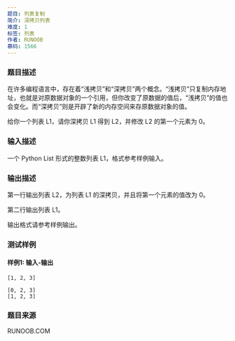 ```yaml
---
题目: 列表复制
简介: 深拷贝列表
难度: 1
标签: 列表
作者: RUNOOB
慕码: 1566
---
```


### 题目描述

在许多编程语言中，存在着“浅拷贝”和“深拷贝”两个概念。“浅拷贝”只复制内存地址，也就是对原数据对象的一个引用，但你改变了原数据的值后，“浅拷贝”的值也会变化。而“深拷贝”则是开辟了新的内存空间来存原数据对象的值。

给你一个列表 L1，请你深拷贝 L1 得到 L2，并修改 L2 的第一个元素为 0。

### 输入描述

一个 Python List 形式的整数列表 L1，格式参考样例输入。

### 输出描述

第一行输出列表 L2，为列表 L1 的深拷贝，并且将第一个元素的值改为 0。

第二行输出列表 L1。

输出格式请参考样例输出。

### 测试样例

#### 样例1: 输入-输出

```
[1, 2, 3]
```

```
[0, 2, 3]
[1, 2, 3]
```

### 题目来源

RUNOOB.COM